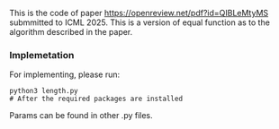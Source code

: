 This is the code of paper https://openreview.net/pdf?id=QIBLeMtyMS submmitted to ICML 2025. This is a version of equal function as to the algorithm described in the paper.

### Implemetation

For implementing, please run:

```
python3 length.py
# After the required packages are installed
```

Params can be found in other .py files.
